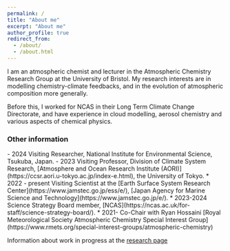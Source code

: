 ```yaml
---
permalink: /
title: "About me"
excerpt: "About me"
author_profile: true
redirect_from: 
  - /about/
  - /about.html
---
```


I am an atmospheric chemist and lecturer in the Atmospheric Chemistry Research Group at the University of Bristol.  My research interests are in modelling chemistry-climate feedbacks, and in the evolution of atmospheric composition more generally.  

Before this, I worked for NCAS in their Long Term Climate Change Directorate, and have experience in cloud modelling, aerosol chemistry and various aspects of chemical physics.  

<h3> Other information</h3>
- 2024 Visiting Researcher, National Institute for Environmental Science, Tsukuba, Japan.
- 2023 Visiting Professor, Division of Climate System Research, [Atmosphere and Ocean Research Institute (AORI)](https://ccsr.aori.u-tokyo.ac.jp/index-e.html), the University of Tokyo.
* 2022 - present Visiting Scientist at the [Earth Surface System Research Center](https://www.jamstec.go.jp/ess/e/), [Japan Agency for Marine Science and Technology](https://www.jamstec.go.jp/e/).
* 2023-2024 Science Strategy Board member, [NCAS](https://ncas.ac.uk/for-staff/science-strategy-board/).
* 2021- Co-Chair with Ryan Hossaini [Royal Meteorological Society Atmospheric Chemistry Special Interest Group](https://www.rmets.org/special-interest-groups/atmospheric-chemistry)

Information about work in progress at the <a href='research'> research page </a>